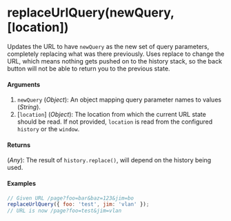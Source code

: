 # replaceUrlQuery(newQuery, [location])

Updates the URL to have `newQuery` as the new set of query parameters, completely replacing what was there previously. Uses replace to change the URL, which means nothing gets pushed on to the history stack, so the back button will not be able to return you to the previous state.

#### Arguments

1. `newQuery` (*Object*): An object mapping query parameter names to values (*String*).
1. [`location`] (*Object*): The location from which the current URL state should be read. If not provided, `location` is read from the configured `history` or the `window`.

#### Returns

(*Any*): The result of `history.replace()`, will depend on the history being used.

#### Examples

```js
// Given URL /page?foo=bar&baz=123&jim=bo
replaceUrlQuery({ foo: 'test', jim: 'vlan' });
// URL is now /page?foo=test&jim=vlan
```
